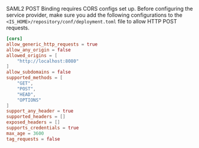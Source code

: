 SAML2 POST Binding requires CORS configs set up. Before configuring the service provider, make sure you add the following configurations to the `<IS_HOME>/repository/conf/deployment.toml` file to allow HTTP POST requests. 

```toml
[cors]
allow_generic_http_requests = true
allow_any_origin = false
allowed_origins = [
    "http://localhost:8080"
]
allow_subdomains = false
supported_methods = [
    "GET",
    "POST",
    "HEAD",
    "OPTIONS"
]
support_any_header = true
supported_headers = []
exposed_headers = []
supports_credentials = true
max_age = 3600
tag_requests = false
```

